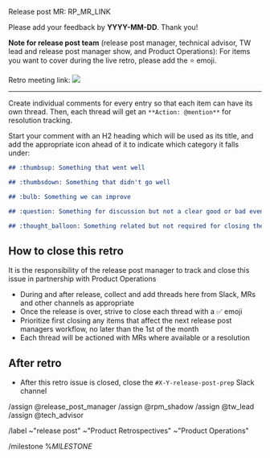 <!--
The Release Post Manager uses this issue to collect feedback on the release post. This issue is created by [release post branch creation task](https://about.gitlab.com/handbook/marketing/blog/release-posts/#release-post-branch-creation-rake-task)

Guidelines for the release post manager before submitting the issue:

- Give the issue a title: Release Post X.Y Retrospective
- Replace the release post MR link
- Use the correct month to the feedback date
- Assign milestone

You can remove this comment once you completed the items above.
-->

Release post MR: RP_MR_LINK

Please add your feedback by **YYYY-MM-DD**. Thank you!

**Note for release post team** (release post manager, technical advisor, TW lead and release post manager show, and Product Operations): For items you want to cover during the live retro, please add the :star: emoji.

Retro meeting link: <a target="_blank" href="https://calendar.google.com/event?action=TEMPLATE&amp;tmeid=MXZpZXBoNDgxNTVsMnZvN2kycDY5MGtramsgb2dvbG93aW5za2lAZ2l0bGFiLmNvbQ&amp;tmsrc=ogolowinski%40gitlab.com"><img border="0" src="https://www.google.com/calendar/images/ext/gc_button1_en.gif"></a>

***

Create individual comments for every entry so that each item can have its own thread. Then, each thread will get an `**Action: @mention**` for resolution tracking.

Start your comment with an H2 heading which will be used as its title, and add
the appropriate icon ahead of it to indicate which category it falls under:

```md
## :thumbsup: Something that went well
```
```md
## :thumbsdown: Something that didn't go well
```
```md
## :bulb: Something we can improve
```
```md
## :question: Something for discussion but not a clear good or bad event to improve upon
```
```md
## :thought_balloon: Something related but not required for closing the retro
```

## How to close this retro

It is the responsibility of the release post manager to track and close this issue in partnership with Product Operations

- During and after release, collect and add threads here from Slack, MRs and other channels as appropriate
- Once the release is over, strive to close each thread with a :white_check_mark: emoji
- Prioritize first closing any items that affect the next release post managers workflow, no later than the 1st of the month
- Each thread will be actioned with MRs where available or a resolution

## After retro

- After this retro issue is closed, close the `#X-Y-release-post-prep` Slack channel

/assign @release_post_manager
/assign @rpm_shadow
/assign @tw_lead
/assign @tech_advisor

/label ~"release post" ~"Product Retrospectives" ~"Product Operations"

/milestone %_MILESTONE_
